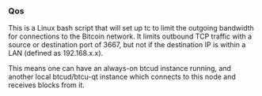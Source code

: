 ### Qos ###

This is a Linux bash script that will set up tc to limit the outgoing bandwidth for connections to the Bitcoin network. It limits outbound TCP traffic with a source or destination port of 3667, but not if the destination IP is within a LAN (defined as 192.168.x.x).

This means one can have an always-on btcud instance running, and another local btcud/btcu-qt instance which connects to this node and receives blocks from it.
